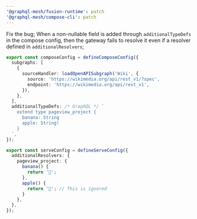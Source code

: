 ```yaml
---
'@graphql-mesh/fusion-runtime': patch
'@graphql-mesh/compose-cli': patch
---
```


Fix the bug;
When a non-nullable field is added through `additionalTypeDefs` in the compose config,
then the gateway fails to resolve it even if a resolver defined in `additionalResolvers`;

```ts
export const composeConfig = defineComposeConfig({
  subgraphs: [
    {
      sourceHandler: loadOpenAPISubgraph('Wiki', {
        source: 'https://wikimedia.org/api/rest_v1/?spec',
        endpoint: 'https://wikimedia.org/api/rest_v1',
      }),
    },
  ],
  additionalTypeDefs: /* GraphQL */ `
    extend type pageview_project {
      banana: String
      apple: String!
    }
  `,
});

export const serveConfig = defineServeConfig({
  additionalResolvers: {
    pageview_project: {
      banana() {
        return '🍌';
      },
      apple() {
        return '🍎'; // This is ignored
      }
    },
  },
});
```
